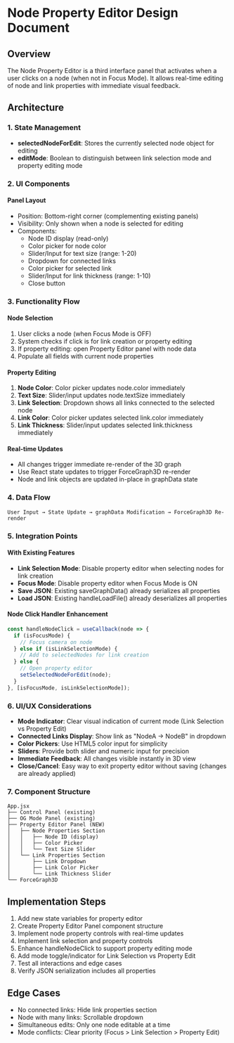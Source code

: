 # Node Property Editor Design Document

## Overview
The Node Property Editor is a third interface panel that activates when a user clicks on a node (when not in Focus Mode). It allows real-time editing of node and link properties with immediate visual feedback.

## Architecture

### 1. State Management
- **selectedNodeForEdit**: Stores the currently selected node object for editing
- **editMode**: Boolean to distinguish between link selection mode and property editing mode

### 2. UI Components

#### Panel Layout
- Position: Bottom-right corner (complementing existing panels)
- Visibility: Only shown when a node is selected for editing
- Components:
  - Node ID display (read-only)
  - Color picker for node color
  - Slider/Input for text size (range: 1-20)
  - Dropdown for connected links
  - Color picker for selected link
  - Slider/Input for link thickness (range: 1-10)
  - Close button

### 3. Functionality Flow

#### Node Selection
1. User clicks a node (when Focus Mode is OFF)
2. System checks if click is for link creation or property editing
3. If property editing: open Property Editor panel with node data
4. Populate all fields with current node properties

#### Property Editing
1. **Node Color**: Color picker updates node.color immediately
2. **Text Size**: Slider/input updates node.textSize immediately
3. **Link Selection**: Dropdown shows all links connected to the selected node
4. **Link Color**: Color picker updates selected link.color immediately
5. **Link Thickness**: Slider/input updates selected link.thickness immediately

#### Real-time Updates
- All changes trigger immediate re-render of the 3D graph
- Use React state updates to trigger ForceGraph3D re-render
- Node and link objects are updated in-place in graphData state

### 4. Data Flow

```
User Input → State Update → graphData Modification → ForceGraph3D Re-render
```

### 5. Integration Points

#### With Existing Features
- **Link Selection Mode**: Disable property editor when selecting nodes for link creation
- **Focus Mode**: Disable property editor when Focus Mode is ON
- **Save JSON**: Existing saveGraphData() already serializes all properties
- **Load JSON**: Existing handleLoadFile() already deserializes all properties

#### Node Click Handler Enhancement
```javascript
const handleNodeClick = useCallback(node => {
  if (isFocusMode) {
    // Focus camera on node
  } else if (isLinkSelectionMode) {
    // Add to selectedNodes for link creation
  } else {
    // Open property editor
    setSelectedNodeForEdit(node);
  }
}, [isFocusMode, isLinkSelectionMode]);
```

### 6. UI/UX Considerations

- **Mode Indicator**: Clear visual indication of current mode (Link Selection vs Property Edit)
- **Connected Links Display**: Show link as "NodeA → NodeB" in dropdown
- **Color Pickers**: Use HTML5 color input for simplicity
- **Sliders**: Provide both slider and numeric input for precision
- **Immediate Feedback**: All changes visible instantly in 3D view
- **Close/Cancel**: Easy way to exit property editor without saving (changes are already applied)

### 7. Component Structure

```
App.jsx
├── Control Panel (existing)
├── OG Mode Panel (existing)
├── Property Editor Panel (NEW)
│   ├── Node Properties Section
│   │   ├── Node ID (display)
│   │   ├── Color Picker
│   │   └── Text Size Slider
│   └── Link Properties Section
│       ├── Link Dropdown
│       ├── Link Color Picker
│       └── Link Thickness Slider
└── ForceGraph3D
```

## Implementation Steps

1. Add new state variables for property editor
2. Create Property Editor Panel component structure
3. Implement node property controls with real-time updates
4. Implement link selection and property controls
5. Enhance handleNodeClick to support property editing mode
6. Add mode toggle/indicator for Link Selection vs Property Edit
7. Test all interactions and edge cases
8. Verify JSON serialization includes all properties

## Edge Cases

- No connected links: Hide link properties section
- Node with many links: Scrollable dropdown
- Simultaneous edits: Only one node editable at a time
- Mode conflicts: Clear priority (Focus > Link Selection > Property Edit)
